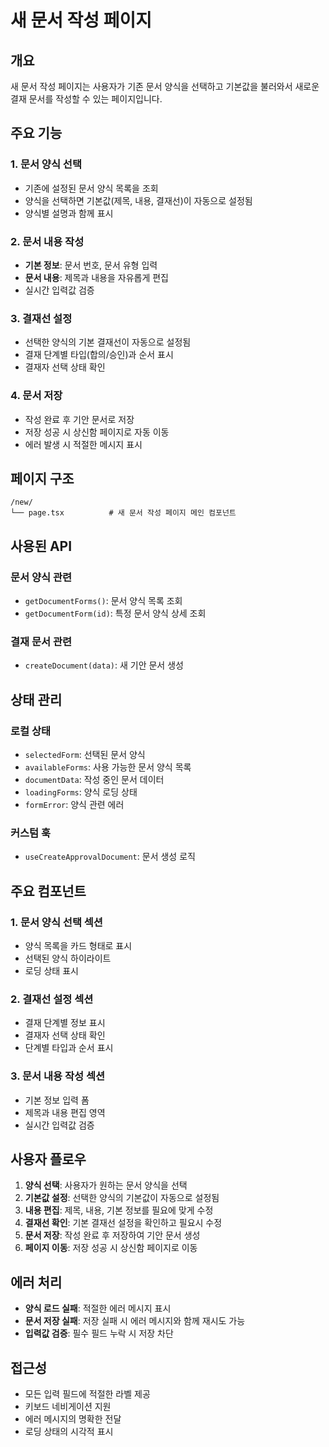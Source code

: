 # 새 문서 작성 페이지

## 개요

새 문서 작성 페이지는 사용자가 기존 문서 양식을 선택하고 기본값을 불러와서 새로운 결재 문서를 작성할 수 있는 페이지입니다.

## 주요 기능

### 1. 문서 양식 선택

- 기존에 설정된 문서 양식 목록을 조회
- 양식을 선택하면 기본값(제목, 내용, 결재선)이 자동으로 설정됨
- 양식별 설명과 함께 표시

### 2. 문서 내용 작성

- **기본 정보**: 문서 번호, 문서 유형 입력
- **문서 내용**: 제목과 내용을 자유롭게 편집
- 실시간 입력값 검증

### 3. 결재선 설정

- 선택한 양식의 기본 결재선이 자동으로 설정됨
- 결재 단계별 타입(합의/승인)과 순서 표시
- 결재자 선택 상태 확인

### 4. 문서 저장

- 작성 완료 후 기안 문서로 저장
- 저장 성공 시 상신함 페이지로 자동 이동
- 에러 발생 시 적절한 메시지 표시

## 페이지 구조

```
/new/
└── page.tsx          # 새 문서 작성 페이지 메인 컴포넌트
```

## 사용된 API

### 문서 양식 관련

- `getDocumentForms()`: 문서 양식 목록 조회
- `getDocumentForm(id)`: 특정 문서 양식 상세 조회

### 결재 문서 관련

- `createDocument(data)`: 새 기안 문서 생성

## 상태 관리

### 로컬 상태

- `selectedForm`: 선택된 문서 양식
- `availableForms`: 사용 가능한 문서 양식 목록
- `documentData`: 작성 중인 문서 데이터
- `loadingForms`: 양식 로딩 상태
- `formError`: 양식 관련 에러

### 커스텀 훅

- `useCreateApprovalDocument`: 문서 생성 로직

## 주요 컴포넌트

### 1. 문서 양식 선택 섹션

- 양식 목록을 카드 형태로 표시
- 선택된 양식 하이라이트
- 로딩 상태 표시

### 2. 결재선 설정 섹션

- 결재 단계별 정보 표시
- 결재자 선택 상태 확인
- 단계별 타입과 순서 표시

### 3. 문서 내용 작성 섹션

- 기본 정보 입력 폼
- 제목과 내용 편집 영역
- 실시간 입력값 검증

## 사용자 플로우

1. **양식 선택**: 사용자가 원하는 문서 양식을 선택
2. **기본값 설정**: 선택한 양식의 기본값이 자동으로 설정됨
3. **내용 편집**: 제목, 내용, 기본 정보를 필요에 맞게 수정
4. **결재선 확인**: 기본 결재선 설정을 확인하고 필요시 수정
5. **문서 저장**: 작성 완료 후 저장하여 기안 문서 생성
6. **페이지 이동**: 저장 성공 시 상신함 페이지로 이동

## 에러 처리

- **양식 로드 실패**: 적절한 에러 메시지 표시
- **문서 저장 실패**: 저장 실패 시 에러 메시지와 함께 재시도 가능
- **입력값 검증**: 필수 필드 누락 시 저장 차단

## 접근성

- 모든 입력 필드에 적절한 라벨 제공
- 키보드 네비게이션 지원
- 에러 메시지의 명확한 전달
- 로딩 상태의 시각적 표시
